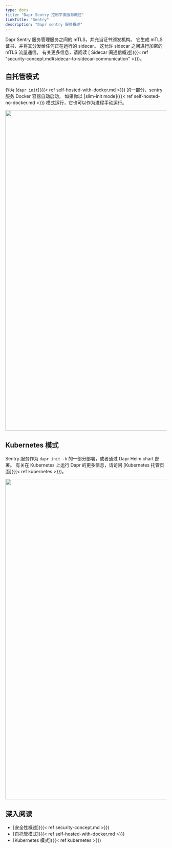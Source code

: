 ```yaml
---
type: docs
title: "Dapr Sentry 控制平面服务概述"
linkTitle: "Sentry"
description: "Dapr sentry 服务概述"
---
```


Dapr Sentry 服务管理服务之间的 mTLS，并充当证书颁发机构。 它生成 mTLS 证书，并将其分发给任何正在运行的 sidecar。 这允许 sidecar 之间进行加密的 mTLS 流量通信。 有关更多信息，请阅读 [ Sidecar 间通信概述]({{< ref "security-concept.md#sidecar-to-sidecar-communication" >}})。

## 自托管模式

作为 [`dapr init`]({{< ref self-hosted-with-docker.md >}}) 的一部分，sentry 服务 Docker 容器自动启动。 如果你以 [slim-init mode]({{< ref self-hosted-no-docker.md >}}) 模式运行，它也可以作为进程手动运行。

<img src="/images/security-mTLS-sentry-selfhosted.png" width=1000>

## Kubernetes 模式

Sentry 服务作为 `dapr init -k` 的一部分部署，或者通过 Dapr Helm chart 部署。 有关在 Kubernetes 上运行 Dapr 的更多信息，请访问 [Kubernetes 托管页面]({{< ref kubernetes >}})。

<img src="/images/security-mTLS-sentry-kubernetes.png" width=1000>

## 深入阅读

- [安全性概述]({{< ref security-concept.md >}})
- [自托管模式]({{< ref self-hosted-with-docker.md >}})
- [Kubernetes 模式]({{< ref kubernetes >}})